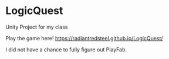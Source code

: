 # LogicQuest
 Unity Project for my class

Play the game here!
https://radiantredsteel.github.io/LogicQuest/

I did not have a chance to fully figure out PlayFab.